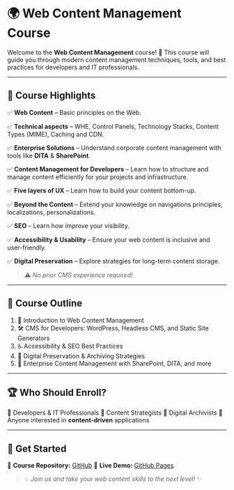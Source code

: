 # 🌍 Web Content Management Course

Welcome to the **Web Content Management** course! 🚀 This course will guide you through modern content management techniques, tools, and best practices for developers and IT professionals.

---

## 📌 Course Highlights

✅ **Web Content** – Basic principles on the Web.  

✅ **Technical aspects** – WHE, Control Panels, Technology Stacks, Content Types (MIME), Caching and CDN.  

✅ **Enterprise Solutions** – Understand corporate content management with tools like **DITA** & **SharePoint**.  

✅ **Content Management for Developers** – Learn how to structure and manage content efficiently for your projects and infrastructure.  

✅ **Five layers of UX** – Learn how to build your content bottom-up.  

✅ **Beyond the Content** – Extend your knowledge on navigations principles, localizations, personalizations.  

✅ **SEO** – Learn how improve your visibility.  

✅ **Accessibility & Usability** – Ensure your web content is inclusive and user-friendly.  

✅ **Digital Preservation** – Explore strategies for long-term content storage.  



> ⚠️ *No prior CMS experience required!*

---

## 📅 Course Outline

1. 📖 Introduction to Web Content Management
2. 🛠️ CMS for Developers: WordPress, Headless CMS, and Static Site Generators
3. ♿ Accessibility & SEO Best Practices
4. 💾 Digital Preservation & Archiving Strategies
5. 🏢 Enterprise Content Management with SharePoint, DITA, and more

---

## 🏆 Who Should Enroll?

🎯 Developers & IT Professionals
🎯 Content Strategists
🎯 Digital Archivists
🎯 Anyone interested in **content-driven** applications

---

## 🚀 Get Started

📌 **Course Repository:** [GitHub](https://github.com/damianovswu)
📌 **Live Demo:** [GitHub Pages](https://damianovswu.github.io)

> 💡 *Join us and take your web content skills to the next level!* ✨
